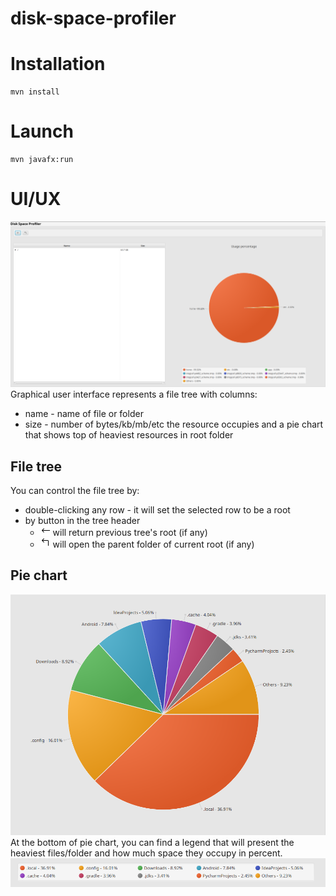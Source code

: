 # disk-space-profiler

# Installation

```
mvn install
```

# Launch

```
mvn javafx:run
```

# UI/UX

![gui.png](src/main/resources/images/gui.png)
Graphical user interface represents a file tree with columns:

* name - name of file or folder
* size - number of bytes/kb/mb/etc the resource occupies
  and a pie chart that shows top of heaviest resources in root folder

## File tree

You can control the file tree by:

* double-clicking any row - it will set the selected row to be a root
* by button in the tree header
    * ![back_arrow.png](src/main/resources/images/back_arrow.png) will return previous tree's root (if any)
    * ![open_parent.png](src/main/resources/images/open_parent.png) will open the parent folder of current root (if any)

## Pie chart
![pie_chart.png](src/main/resources/images/pie_chart.png)
At the bottom of pie chart, you can find a legend that will present the heaviest files/folder and how much space they
occupy in percent.
![pie_chart_footer.png](src/main/resources/images/pie_chart_footer.png)

